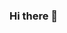 ### Hi there 👋

<!--
**IsaacOrtga/IsaacOrtga** is a ✨ _special_ ✨ repository because its `README.md` (this file) appears on your GitHub profile.

Desarrollador junior full-stack MERN. 

Contáctame en:
- [Linkedin](https://www.linkedin.com/in/isaac-ortega-acosta/)
